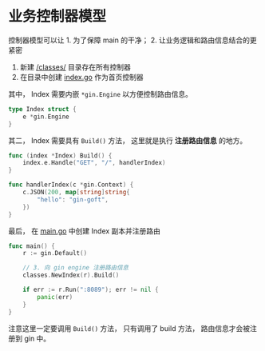 # 业务控制器模型

控制器模型可以让 1. 为了保障 main 的干净； 2. 让业务逻辑和路由信息结合的更紧密

1. 新建 [/classes/](/classes) 目录存在所有控制器
2. 在目录中创建 [index.go](/classes/index.go) 作为首页控制器

其中， Index 需要内嵌 `*gin.Engine` 以方便控制路由信息。

```go
type Index struct {
	e *gin.Engine
}
```

其二， Index 需要具有 `Build()` 方法， 这里就是执行 **注册路由信息** 的地方。

```go
func (index *Index) Build() {
	index.e.Handle("GET", "/", handlerIndex)
}

func handlerIndex(c *gin.Context) {
	c.JSON(200, map[string]string{
		"hello": "gin-goft",
	})
}
```

最后， 在 [main.go](/cmd/goft/main.go) 中创建 Index 副本并注册路由

```go
func main() {
	r := gin.Default()

	// 3. 向 gin engine 注册路由信息
	classes.NewIndex(r).Build()

	if err := r.Run(":8089"); err != nil {
		panic(err)
	}
}
```

注意这里一定要调用 `Build()` 方法， 只有调用了 build 方法， 路由信息才会被注册到 gin 中。

